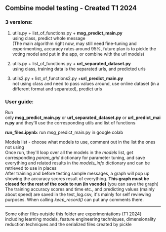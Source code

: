 ## Combine model testing - Created T1 2024

### 3 versions:

1. utils.py + list_of_functions.py + **msg_predict_main.py**  
   using class, predict whole message  
   (The main algorithm right now, may still need fine-tuning and experimenting, accuracy rates around 95%, future plan is to pickle the voting model and put in the app, or combine with the url models)

2. utils.py + list_of_functions.py + **url_separated_dataset.py**  
   using class, training data is the separated urls, and predicted urls

3. utils2.py + list_of_functions2.py +**url_predict_main.py**  
   not using class and need to pass values around, use online dataset (in a different format and separated), predict urls

### User guide:

Run only **msg_predict_main.py** or **url_separated_dataset.py** or **url_predict_main.py** and they'll use the corresponding utils and list of functions  

**run_files.ipynb**: run msg_predict_main.py in google colab

Models list - choose what models to use, comment out in the list the ones not using  
Once run, they'll loop over all the models in the *models* list, get corresponding *param_grid* dictionary for parameter tuning, and save everything and related results in the *models_info* dictionary and can be retrieved to use in places  
After training and before testing sample messages, a graph will pop up showing the accuracy scores result of everything. **This graph must be closed for the rest of the code to run (in vscode)** (you can save the graph)  
The training accuracy scores and time etc., and predicting values (mainly about speed) are saved in the test_log.csv, it's mainly for self reviewing purposes. When calling *keep_record()* can put any comments there.

---

Some other files outside this folder are experimentations (T1 2024)
including learning models, feature engineering techniques, dimensionality reduction techniques and the serialized files created by pickle
